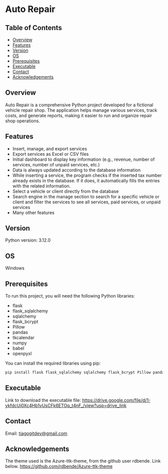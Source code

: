 # Auto Repair

## Table of Contents

- [Overview](#overview)
- [Features](#features)
- [Version](#version)
- [OS](#os)
- [Prerequisites](#prerequisites)
- [Executable](#executable)
- [Contact](#contact)
- [Acknowledgements](#acknowledgements)

## Overview
Auto Repair is a comprehensive Python project developed for a fictional vehicle repair shop. The application helps manage various services, track costs, and generate reports, making it easier to run and organize repair shop operations.

## Features
- Insert, manage, and export services
- Export services as Excel or CSV files
- Initial dashboard to display key information (e.g., revenue, number of services, number of unpaid services, etc.)
- Data is always updated according to the database information
- While inserting a service, the program checks if the inserted tax number already exists in the database. If it does, it automatically fills the entries with the related information.
- Select a vehicle or client directly from the database
- Search engine in the manage section to search for a specific vehicle or client and filter the services to see all services, paid services, or unpaid services
- Many other features

## Version

Python version: 3.12.0

## OS

Windows

## Prerequisites

To run this project, you will need the following Python libraries:

- flask
- flask_sqlalchemy
- sqlalchemy
- flask_bcrypt
- Pillow
- pandas
- tkcalendar
- numpy
- babel
- openpyxl

You can install the required libraries using pip:

```bash
pip install flask flask_sqlalchemy sqlalchemy flask_bcrypt Pillow pandas tkcalendar numpy babel openpyxl
```
##  Executable
Link to download the executable file:
https://drive.google.com/file/d/1-ykfdcUi0Xc4Hb1vUsCFk6ETOq_t4nF_/view?usp=drive_link

## Contact
Email: tiagogitdev@gmail.com

## Acknowledgements
The theme used is the Azure-ttk-theme, from the github user rdbende. Link below.
https://github.com/rdbende/Azure-ttk-theme
